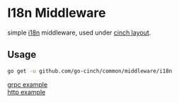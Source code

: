 # I18n Middleware

simple [i18n](https://github.com/go-cinch/common/i18n) middleware, used
under [cinch layout](https://github.com/go-cinch/layout).

## Usage

```bash
go get -u github.com/go-cinch/common/middleware/i18n
```

[grpc example](https://github.com/go-cinch/auth/blob/dev/internal/server/grpc.go#L37)  
[http example](https://github.com/go-cinch/auth/blob/dev/internal/server/http.go#L39)
